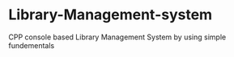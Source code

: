 # Library-Management-system
CPP console based Library Management System by using simple fundementals
